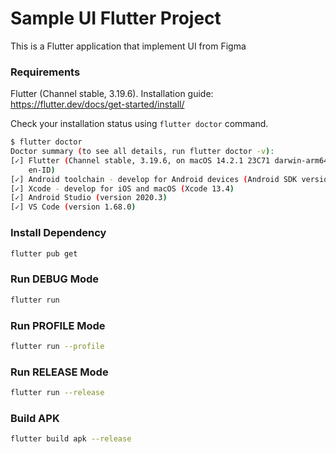 # Sample UI Flutter Project

This is a Flutter application that implement UI from Figma


### Requirements

Flutter (Channel stable, 3.19.6). Installation guide: https://flutter.dev/docs/get-started/install/

Check your installation status using `flutter doctor` command.

```bash  
$ flutter doctor  
Doctor summary (to see all details, run flutter doctor -v):  
[✓] Flutter (Channel stable, 3.19.6, on macOS 14.2.1 23C71 darwin-arm64, locale
    en-ID)
[✓] Android toolchain - develop for Android devices (Android SDK version 32.0.0)  
[✓] Xcode - develop for iOS and macOS (Xcode 13.4)  
[✓] Android Studio (version 2020.3)  
[✓] VS Code (version 1.68.0)    
```  

### Install Dependency

```bash
flutter pub get
```

### Run DEBUG Mode

```bash
flutter run
```

### Run PROFILE Mode

```bash
flutter run --profile
```

### Run RELEASE Mode

```bash
flutter run --release 
```

### Build APK

```bash
flutter build apk --release 